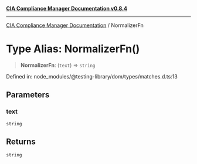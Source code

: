 [**CIA Compliance Manager Documentation v0.8.4**](../README.md)

***

[CIA Compliance Manager Documentation](../globals.md) / NormalizerFn

# Type Alias: NormalizerFn()

> **NormalizerFn**: (`text`) => `string`

Defined in: node\_modules/@testing-library/dom/types/matches.d.ts:13

## Parameters

### text

`string`

## Returns

`string`
